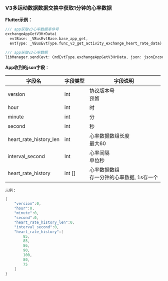 ### V3多运动数据数据交换中获取1分钟的心率数据


**Flutter示例：**

```dart
/// app获取v3心率数据事件号
exchangeAppGetV3HrData(
  evtBase: _VBusEvtBase.base_app_get,
  evtType: _VBusEvtType.func_v3_get_activity_exchange_heart_rate_data),

/// app获取v3心率数据
libManager.send(evt: CmdEvtType.exchangeAppGetV3HrData, json: jsonEncode(json));
```



**App收到的json字段**：

| 字段名                 | 字段类型 | 字段说明                                       |
| ---------------------- | -------- | ---------------------------------------------- |
| version                | int      | 协议版本号<br />预留                           |
| hour                   | int      | 时                                             |
| minute                 | int      | 分                                             |
| second                 | int      | 秒                                             |
| heart_rate_history_len | int      | 心率数据数组长度<br />最大60                   |
| interval_second        | Int      | 心率间隔<br />单位秒                           |
| heart_rate_history     | int []    | 心率数据数组<br />存一分钟的心率数据, 1s存一个 |

`示例：`

```c
{
    "version":0,
    "hour":0,
    "minute":0,
    "second":0,
    "heart_rate_history_len":0,
    "interval_second":0,
    "heart_rate_history":[
        85,
        85,
        86,
        90,
        100,
        80,
        75
    ]
}
```